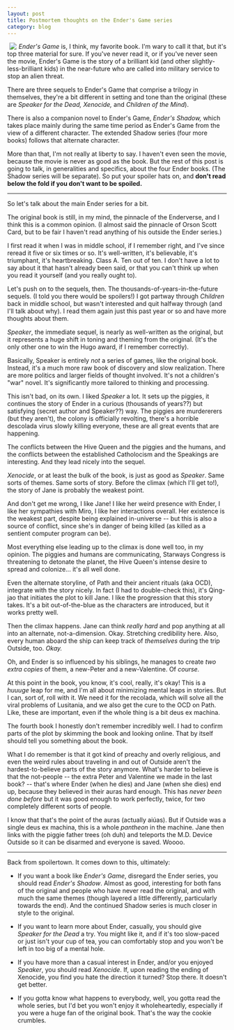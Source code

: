 ```yaml
---
layout: post
title: Postmortem thoughts on the Ender's Game series
category: blog
---
```


<img src="{{ site.url }}/images/ender.jpg" align="left" style="margin:0px 5px">

*Ender's Game* is, I think, my favorite book. I'm wary to call it that, but it's top three material for sure. If you've never read it, or if you've never seen the movie, Ender's Game is the story of a brilliant kid (and other slightly-less-brilliant kids) in the near-future who are called into military service to stop an alien threat.

There are three sequels to Ender's Game that comprise a trilogy in themselves, they're a bit different in setting and tone than the original (these are *Speaker for the Dead, Xenocide,* and *Children of the Mind*).

There is also a companion novel to Ender's Game, *Ender's Shadow,* which takes place mainly during the same time period as Ender's Game from the view of a different character. The extended Shadow series (four more books) follows that alternate character.

More than that, I'm not really at liberty to say. I haven't even seen the movie, because the movie is never as good as the book. But the rest of this post is going to talk, in generalities and specifics, about the four Ender books. (The Shadow series will be separate). So put your spoiler hats on, and **don't read below the fold if you don't want to be spoiled.**

-----

So let's talk about the main Ender series for a bit.

The original book is still, in my mind, the pinnacle of the Enderverse, and I think this is a common opinion. (I almost said the pinnacle of Orson Scott Card, but to be fair I haven't read anything of his outside the Ender series.)

I first read it when I was in middle school, if I remember right, and I've since reread it five or six times or so. It's well-written, it's believable, it's triumphant, it's heartbreaking. Class A. Ten out of ten. I don't have a lot to say about it that hasn't already been said, or that you can't think up when you read it yourself (and you really ought to).

Let's push on to the sequels, then. The thousands-of-years-in-the-future sequels. (I told you there would be spoilers!) I got partway through *Children* back in middle school, but wasn't interested and quit halfway through (and I'll talk about why). I read them again just this past year or so and have more thoughts about them.

*Speaker*, the immediate sequel, is nearly as well-written as the original, but it represents a huge shift in toning and theming from the original. (It's the only other one to win the Hugo award, if I remember correctly).

Basically, Speaker is entirely *not* a series of games, like the original book. Instead, it's a much more raw book of discovery and slow realization. There are more politics and larger fields of thought involved. It's not a children's "war" novel. It's significantly more tailored to thinking and processing.

This isn't bad, on its own. I liked *Speaker* a lot. It sets up the piggies, it continues the story of Ender in a curious (thousands of years??) but satisfying (secret author and Speaker??) way. The piggies are murdererers (but they aren't), the colony is officially revolting, there's a horrible descolada virus slowly killing everyone, these are all great events that are happening.

The conflicts between the Hive Queen and the piggies and the humans, and the conflicts between the established Catholocism and the Speakings are interesting. And they lead nicely into the sequel.

*Xenocide*, or at least the bulk of the book, is just as good as *Speaker*. Same sorts of themes. Same sorts of story. Before the climax (which I'll get to!), the story of Jane is probably the weakest point.

And don't get me wrong, I like Jane! I like her weird presence with Ender, I like her sympathies with Miro, I like her interactions overall. Her existence is the weakest part, despite being explained in-universe -- but this is also a source of conflict, since she's in danger of being killed (as killed as a sentient computer program can be).

Most everything else leading up to the climax is done well too, in my opinion. The piggies and humans are communicating, Starways Congress is threatening to detonate the planet, the Hive Queen's intense desire to spread and colonize... it's all well done.

Even the alternate storyline, of Path and their ancient rituals (aka OCD), integrate with the story nicely. In fact (I had to double-check this), it's Qing-jao that initiates the plot to kill Jane. I like the progression that this story takes. It's a bit out-of-the-blue as the characters are introduced, but it works pretty well.

Then the climax happens. Jane can think *really hard* and pop anything at all into an alternate, not-a-dimension. Okay. Stretching credibility here. Also, every human aboard the ship can keep track of *themselves* during the trip Outside, too. *Okay.*

Oh, and Ender is so influenced by his siblings, he manages to create *two extra copies* of them, a new-Peter and a new-Valentine. Of *course.*

At this point in the book, you know, it's cool, really, it's okay! This is a *huuuge* leap for me, and I'm all about minimizing mental leaps in stories. But I can, sort of, roll with it. We need it for the recolada, which will solve all the viral problems of Lusitania, and we also get the cure to the OCD on Path. Like, these are important, even if the whole thing is a bit deus ex machina.

The fourth book I honestly don't remember incredibly well. I had to confirm parts of the plot by skimming the book and looking online. That by itself should tell you something about the book.

What I do remember is that it got kind of preachy and overly religious, and even the weird rules about traveling in and out of Outside aren't the hardest-to-believe parts of the story anymore. What's harder to believe is that the not-people -- the extra Peter and Valentine we made in the last book? -- that's where Ender (when he dies) and Jane (when she dies) end up, because they believed in their auras hard enough. This has *never been done before* but it was good enough to work perfectly, twice, for two completely different sorts of people.

I know that that's the point of the auras (actually aiúas). But if Outside was a single deus ex machina, this is a whole *pantheon* in the machine. Jane then links with the piggie father trees (oh duh) and teleports the M.D. Device Outside so it can be disarmed and everyone is saved. Woooo.

-----

Back from spoilertown. It comes down to this, ultimately:

- If you want a book like *Ender's Game*, disregard the Ender series, you should read *Ender's Shadow*. Almost as good, interesting for both fans of the original and people who have never read the original, and with much the same themes (though layered a little differently, particularly towards the end). And the continued Shadow series is much closer in style to the original.

- If you want to learn more about Ender, casually, you should give *Speaker for the Dead* a try. You might like it, and if it's too slow-paced or just isn't your cup of tea, you can comfortably stop and you won't be left in too big of a mental hole.

- If you have more than a casual interest in Ender, and/or you enjoyed *Speaker*, you should read *Xenocide*. If, upon reading the ending of Xenocide, you find you hate the direction it turned? Stop there. It doesn't get better.

- If you gotta know what happens to everybody, well, you gotta read the whole series, but I'd bet you won't enjoy it wholeheartedly, especially if you were a huge fan of the original book. That's the way the cookie crumbles.
